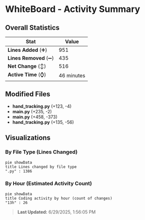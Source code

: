 # WhiteBoard - Activity Summary 

## Overall Statistics

| Stat                   | Value                                                             |
| ---------------------- | ----------------------------------------------------------------- |
| **Lines Added** (➕)   | 951                                          |
| **Lines Removed** (➖) | 435                                        |
| **Net Change** (↕)    | 516                |
| **Active Time** (⌚)   | 46 minutes |


## Modified Files
- **hand_tracking.py** (+123, -4)
- **main.py** (+235, -2)
- **main.py** (+458, -373)
- **hand_tracking.py** (+135, -56)

## Visualizations

### By File Type (Lines Changed)

```mermaid
pie showData
title Lines changed by file type
".py" : 1386
```

### By Hour (Estimated Activity Count)

```mermaid
pie showData
title Coding activity by hour (count of changes)
"13h" : 26
```


> **Last Updated:** 6/29/2025, 1:56:05 PM